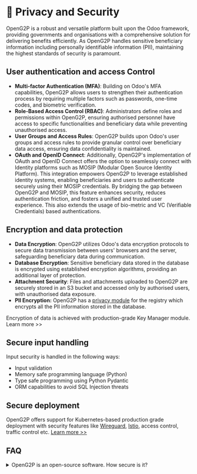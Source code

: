 # 🔏 Privacy and Security

OpenG2P is a robust and versatile platform built upon the Odoo framework, providing governments and organisations with a comprehensive solution for delivering benefits efficiently. As OpenG2P handles sensitive beneficiary information including personally identifiable information (PII), maintaining the highest standards of security is paramount.

## User authentication and access Control

* **Multi-factor Authentication (MFA)**: Building on Odoo's MFA capabilities, OpenG2P allows users to strengthen their authentication process by requiring multiple factors such as passwords, one-time codes, and biometric verification.
* **Role-Based Access Control (RBAC)**: Administrators define roles and permissions within OpenG2P, ensuring authorised personnel have access to specific functionalities and beneficiary data while preventing unauthorised access.
* **User Groups and Access Rules**: OpenG2P builds upon Odoo's user groups and access rules to provide granular control over beneficiary data access, ensuring data confidentiality is maintained.
* **OAuth and OpenID Connect**: Additionally, OpenG2P's implementation of OAuth and OpenID Connect offers the option to seamlessly connect with Identity platforms such as MOSIP (Modular Open Source Identity Platform). This integration empowers OpenG2P to leverage established identity systems, enabling beneficiaries and users to authenticate securely using their MOSIP credentials. By bridging the gap between OpenG2P and MOSIP, this feature enhances security, reduces authentication friction, and fosters a unified and trusted user experience. This also extends the usage of bio-metric and VC (Verifiable Credentials) based authentications.

## Encryption and data protection

* **Data Encryption**: OpenG2P utilizes Odoo's data encryption protocols to secure data transmission between users' browsers and the server, safeguarding beneficiary data during communication.
* **Database Encryption**: Sensitive beneficiary data stored in the database is encrypted using established encryption algorithms, providing an additional layer of protection.
* **Attachment Security**: Files and attachments uploaded to OpenG2P are securely stored in an S3 bucket and accessed only by authorised users, with unauthorised data exposure.
* **PII Encryption:** OpenG2P has a [privacy module](https://github.com/OpenG2P/openg2p-security) for the registry which encrypts all the PII information stored in the database.

Encryption of data is achieved with production-grade Key Manager module. Learn more >>

## Secure input handling

Input security is handled in the following ways:

* Input validation
* Memory safe programming language (Python)
* Type safe programming using Python Pydantic&#x20;
* ORM capabilities to avoid SQL Injection threats&#x20;

## Secure deployment

OpenG2P offers support for Kubernetes-based production grade deployment with security features like [Wireguard](https://www.wireguard.com/), [Istio](https://istio.io/), access control, traffic control etc. [ Learn more >>](broken-reference)

## FAQ

<details>

<summary>OpenG2P is an open-source software.  How secure is it?</summary>

In general, for any product, security is handled at multiple levels.&#x20;

* Product security features

We have privacy and security features embedded in our product and we are constantly striving to add more such features. Please refer to the above note.

OpenG2P is built over Oodo ERP which was elected as the best secure open-source ERP by OWASP in 2021. This is because of the extensive work by the community on the underlying platform. OWASP is the largest security reporting system in the world.

OpenG2P has adopted all the best practices of Oodo. OpenG2P has also adopted the GitHub security validation and has been regularly scanned by GitHub for dependency security.

* Deployment of secure infrastructure

While deployment infrastructure is a choice of the implementer/system integrator we offer secure [production-grade deployment reference architecture](../deployment/) for implementors. This secure infra comprising of Kubernetes, Wireguard, Istio etc offers a high level of data and access security.

* Security policies and processes

OpenG2P team can help review security policies defined by the government/system Integrator. \


</details>
